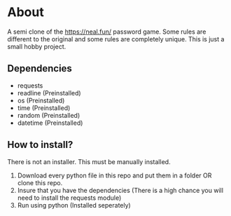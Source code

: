 # About
A semi clone of the https://neal.fun/ password game. Some rules are different to the original and some rules are completely unique. This is just a small hobby project.

## Dependencies
 - requests
 - readline  (Preinstalled)
 - os (Preinstalled)
 - time (Preinstalled)
 - random (Preinstalled)
 - datetime (Preinstalled)

## How to install?
There is not an installer. This must be manually installed.
 1. Download every python file in this repo and put them in a folder OR clone this repo.
 4. Insure that you have the dependencies (There is a high chance you will need to install the requests module)
 5. Run using python (Installed seperately)
